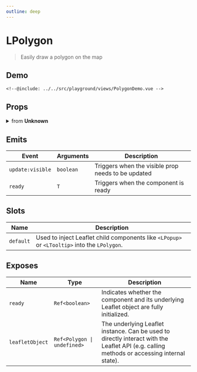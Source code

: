 ```yaml
---
outline: deep
---
```


# LPolygon

> Easily draw a polygon on the map

## Demo

<script>
import "leaflet/dist/leaflet.css";
</script>

<div class="demo">
    <PolygonDemo />
</div>

```vue{12-23}
<!--@include: ../../src/playground/views/PolygonDemo.vue -->
```

## Props

<details>
<summary>from <strong>Unknown</strong></summary>

| Prop name | Description | Type | Reactive | Default | Required |
| --- | --- | --- | --- | --- | --- |
| className | Custom class name set on an element. Only for SVG renderer. | `string` | `true` | `-` | `false` |
| fillRule | A string that defines [how the inside of a shape](https://developer.mozilla.org/docs/Web/SVG/Attribute/fill-rule) is determined. | `FillRule` | `true` | `-` | `false` |
| fillOpacity | Fill opacity | `number` | `true` | `-` | `false` |
| fillColor | Fill color | `string` | `true` | `-` | `false` |
| fill | Whether to fill the path with color. Set it to `false` to disable filling on polygons or circles. | `boolean` | `true` | `-` | `false` |
| dashOffset | A string that defines the [distance into the dash pattern to start the dash](https://developer.mozilla.org/docs/Web/SVG/Attribute/stroke-dashoffset). | `string` | `true` | `-` | `false` |
| dashArray | A string that defines the stroke [dash pattern](https://developer.mozilla.org/docs/Web/SVG/Attribute/stroke-dasharray). | `string` | `true` | `-` | `false` |
| lineJoin | A string that defines [shape to be used at the corners](https://developer.mozilla.org/docs/Web/SVG/Attribute/stroke-linejoin) of the stroke. | `LineJoinShape` | `true` | `-` | `false` |
| lineCap | A string that defines [shape to be used at the end](https://developer.mozilla.org/docs/Web/SVG/Attribute/stroke-linecap) of the stroke. | `LineCapShape` | `true` | `-` | `false` |
| opacity | Stroke opacity | `number` | `true` | `-` | `false` |
| weight | Stroke width in pixels | `number` | `true` | `-` | `false` |
| color | Stroke color | `string` | `true` | `-` | `false` |
| stroke | Whether to draw stroke along the path. Set it to `false` to disable borders on polygons or circles. | `boolean` | `true` | `-` | `false` |
| visible | - | `boolean` | `true` | `-` | `false` |
| layerType | - | `LayerType` | `true` | `-` | `false` |
| name | - | `string` | `true` | `-` | `false` |
| attribution | String to be shown in the attribution control, e.g. "© OpenStreetMap contributors". It describes the layer data and is often a legal obligation towards copyright holders and tile providers. | `string` | `true` | `-` | `false` |
| pane | By default, the layer will be added to the map's [overlay pane](https://leafletjs.com/reference-2.0.0.html#map-overlaypane). Overriding this option will cause the layer to be placed on another pane by default. Not effective if the renderer option is set (the renderer option will override the pane option). | `string` | `initOnly` | `-` | `false` |
| options | Leaflet options to pass to the component constructor. | `T` | `initOnly` | `-` | `false` |
| interactive | If `false`, the layer will not emit pointer events and will act as a part of the underlying map. | `boolean` | `initOnly` | `-` | `false` |
| bubblingMouseEvents | When `true`, a pointer event on this path will trigger the same event on the map (unless [DomEvent.stopPropagation](https://leafletjs.com/reference-2.0.0.html#domevent-stoppropagation) is used). | `boolean` | `initOnly` | `-` | `false` |
| smoothFactor | How much to simplify the polyline on each zoom level. More means better performance and smoother looks, and less means more accurate representation. | `number` | `true` | `-` | `false` |
| noClip | Disable polyline clipping. | `boolean` | `true` | `-` | `false` |
| latLngs | Array of coordinates objects that represent the polyline. | `Array` | `true` | `-` | `true` |

</details>

## Emits

| Event | Arguments | Description |
| --- | --- | --- |
| `update:visible` | `boolean` | Triggers when the visible prop needs to be updated |
| `ready` | `T` | Triggers when the component is ready |

## Slots

| Name | Description |
| --- | --- |
| `default` | Used to inject Leaflet child components like `<LPopup>` or `<LTooltip>` into the `LPolygon`. |

## Exposes

| Name | Type | Description |
| --- | --- | --- |
| `ready` | `Ref<boolean>` | Indicates whether the component and its underlying Leaflet object are fully initialized. |
| `leafletObject` | `Ref<Polygon \| undefined>` | The underlying Leaflet instance. Can be used to directly interact with the Leaflet API (e.g. calling methods or accessing internal state). |

